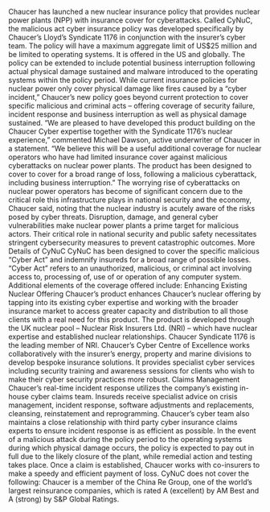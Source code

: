 Chaucer has launched a new nuclear insurance policy that provides nuclear power plants (NPP) with insurance cover for cyberattacks.
Called CyNuC, the malicious act cyber insurance policy was developed specifically by Chaucer’s Lloyd’s Syndicate 1176 in conjunction with the insurer’s cyber team.
The policy will have a maximum aggregate limit of US$25 million and be limited to operating systems. It is offered in the US and globally. The policy can be extended to include potential business interruption following actual physical damage sustained and malware introduced to the operating systems within the policy period.
While current insurance policies for nuclear power only cover physical damage like fires caused by a “cyber incident,” Chaucer’s new policy goes beyond current protection to cover specific malicious and criminal acts – offering coverage of security failure, incident response and business interruption as well as physical damage sustained.
“We are pleased to have developed this product building on the Chaucer Cyber expertise together with the Syndicate 1176’s nuclear experience,” commented Michael Dawson, active underwriter of Chaucer in a statement. “We believe this will be a useful additional coverage for nuclear operators who have had limited insurance cover against malicious cyberattacks on nuclear power plants. The product has been designed to cover to cover for a broad range of loss, following a malicious cyberattack, including business interruption.”
The worrying rise of cyberattacks on nuclear power operators has become of significant concern due to the critical role this infrastructure plays in national security and the economy, Chaucer said, noting that the nuclear industry is acutely aware of the risks posed by cyber threats.
Disruption, damage, and general cyber vulnerabilities make nuclear power plants a prime target for malicious actors. Their critical role in national security and public safety necessitates stringent cybersecurity measures to prevent catastrophic outcomes.
More Details of CyNuC
CyNuC has been designed to cover the specific malicious “Cyber Act” and indemnify insureds for a broad range of possible losses. “Cyber Act” refers to an unauthorized, malicious, or criminal act involving access to, processing of, use of or operation of any computer system.
Additional elements of the coverage offered include:
Enhancing Existing Nuclear Offering
Chaucer’s product enhances Chaucer’s nuclear offering by tapping into its existing cyber expertise and working with the broader insurance market to access greater capacity and distribution to all those clients with a real need for this product.
The product is developed through the UK nuclear pool – Nuclear Risk Insurers Ltd. (NRI) – which have nuclear expertise and established nuclear relationships. Chaucer Syndicate 1176 is the leading member of NRI.
Chaucer’s Cyber Centre of Excellence works collaboratively with the insurer’s energy, property and marine divisions to develop bespoke insurance solutions. It provides specialist cyber services including security training and awareness sessions for clients who wish to make their cyber security practices more robust.
Claims Management
Chaucer’s real-time incident response utilizes the company’s existing in-house cyber claims team. Insureds receive specialist advice on crisis management, incident response, software adjustments and replacements, cleansing, reinstatement and reprogramming. Chaucer’s cyber team also maintains a close relationship with third party cyber insurance claims experts to ensure incident response is as efficient as possible.
In the event of a malicious attack during the policy period to the operating systems during which physical damage occurs, the policy is expected to pay out in full due to the likely closure of the plant, while remedial action and testing takes place.
Once a claim is established, Chaucer works with co-insurers to make a speedy and efficient payment of loss.
CyNuC does not cover the following:
Chaucer is a member of the China Re Group, one of the world’s largest reinsurance companies, which is rated A (excellent) by AM Best and A (strong) by S&P Global Ratings.